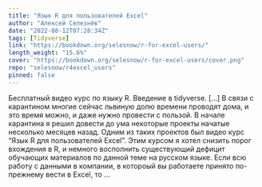 ```yaml
---
title: "Язык R для пользователей Excel"
author: "Алексей Селезнёв"
date: "2022-08-12T07:28:34Z"
tags: [Tidyverse]
link: "https://bookdown.org/selesnow/r-for-excel-users/"
length_weight: "15.6%"
cover: "https://bookdown.org/selesnow/r-for-excel-users/cover.png"
repo: "selesnow/r4excel_users"
pinned: false
---
```


Бесплатный видео курс по языку R. Введение в tidyverse. [...] В связи с карантином многие сейчас львиную долю времени проводят дома, и это время можно, и даже нужно провести с пользой. В начале карантина я решил довести до ума некоторые проекты начатые несколько месяцев назад. Одним из таких проектов был видео курс “Язык R для пользователей Excel”. Этим курсом я хотел снизить порог вхождения в R, и немного восполнить существующий дефицит обучающих материалов по данной теме на русском языке. Если всю работу с данными в компании, в котороый вы работаете принято по-прежнему вести в Excel, то ...
